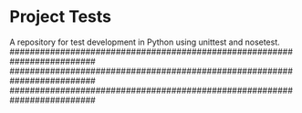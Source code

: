 # Project Tests

A repository for test development in Python using unittest and nosetest.
#########################################################################
#########################################################################
#########################################################################
